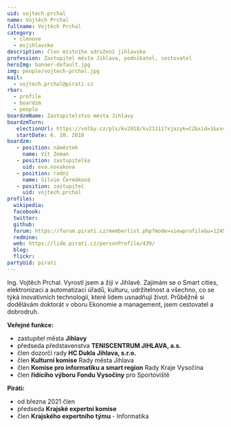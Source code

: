 ```yaml
---
uid: vojtech.prchal            
name: Vojtěch Prchal       
fullname: Vojtěch Prchal      
category:
  - clenove
  - msjihlavsko             
description: člen místního sdružení jihlavsko
profession: Zastupitel města Jihlava, podnikatel, cestovatel
heroImg: banner-default.jpg
img: people/vojtech-prchal.jpg
mail:
  - vojtech.prchal@pirati.cz
rbar:
  - profile
  - boardzm
  - people
boardzmName: Zastupitelstvo města Jihlavy
boardzmTurn:
   electionUrl: https://volby.cz/pls/kv2018/kv21111?xjazyk=CZ&xid=1&xv=23&xdz=3&xnumnuts=6102&xobec=586846&xstrana=0
   startDate: 6. 10. 2018
boardzm:
   - position: náměstek
     name: Vít Zeman
   - position: zastupitelka
     uid: eva.novakova
   - position: radní
     name: Silvie Čermáková
   - position: zastupitel
     uid: vojtech.prchal
profiles:
  wikipedia:
  facebook: 
  twitter: 
  github: 
  forum: https://forum.pirati.cz/memberlist.php?mode=viewprofile&u=12451
  redmine: 
  web: https://lide.pirati.cz/personProfile/439/
  blog: 
  flickr:
partyUid: pirati
---
```


Ing. Vojtěch Prchal. Vyrostl jsem a žiji v Jihlavě. Zajímám se o Smart cities, elektronizaci a automatizaci úřadů, kulturu, udržitelnost a všechno, co se týká inovativních technologií, které lidem usnadňují život. Průběžně si dodělávám doktorát v oboru Ekonomie a management, jsem cestovatel a dobrodruh.

**Veřejné funkce:**
* zastupitel města **Jihlavy**
*	předseda představenstva **TENISCENTRUM JIHLAVA, a.s.**
*	člen dozorčí rady **HC Dukla Jihlava, s.r.o.**
*	člen **Kulturní komise** Rady města Jihlava
*	člen **Komise pro informatiku a smart region** Rady Kraje Vysočina
*	člen **řídícího výboru Fondu Vysočiny** pro Sportoviště

**Piráti:**
* od března 2021 člen
* předseda **Krajské expertní komise**
* člen **Krajského expertního týmu** - Informatika
